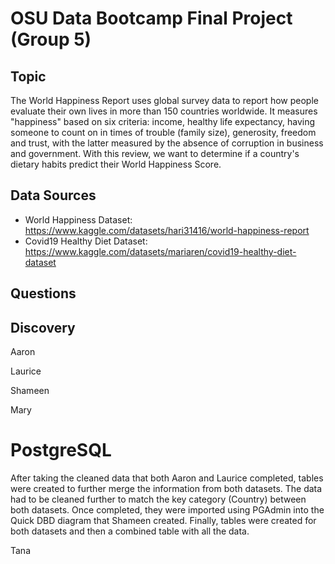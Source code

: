 # OSU Data Bootcamp Final Project (Group 5)

## Topic
The World Happiness Report uses global survey data to report how people evaluate their own lives in more than 150 countries worldwide. It measures "happiness" based on six criteria: income, healthy life expectancy, having someone to count on in times of trouble (family size), generosity, freedom and trust, with the latter measured by the absence of corruption in business and government. With this review, we want to determine if a country's dietary habits predict their World Happiness Score.

## Data Sources
 - World Happiness Dataset: https://www.kaggle.com/datasets/hari31416/world-happiness-report
 - Covid19 Healthy Diet Dataset: https://www.kaggle.com/datasets/mariaren/covid19-healthy-diet-dataset

## Questions

## Discovery

Aaron

Laurice

Shameen

Mary
# PostgreSQL 
After taking the cleaned data that both Aaron and Laurice completed, tables were created to further merge the information from both datasets. The data had to be cleaned further to match the key category (Country) between both datasets. Once completed, they were imported using PGAdmin into the Quick DBD diagram that Shameen created. Finally, tables were created for both datasets and then a combined table with all the data.

Tana
